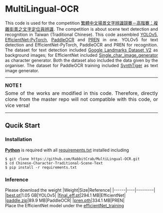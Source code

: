 # MultiLingual-OCR

<div style="text-align: justify">

This code is used for the competition [繁體中文場景文字辨識競賽－高階賽：複雜街景之文字定位與辨識](https://tbrain.trendmicro.com.tw/Competitions/Details/19). The competition is about scene text detection and recognition in Taiwan (Traditional Chinese). This code assembled [YOLOv5](https://github.com/ultralytics/yolov5), [EfficientNet-PyTorch](https://github.com/lukemelas/EfficientNet-PyTorch), [PaddleOCR](https://github.com/PaddlePaddle/PaddleOCR.git) and [PREN](https://github.com/RuijieJ/pren.git) in one. YOLOv5 for text detection and EfficientNet-PyTorch, PaddleOCR and PREN for recognition. The dataset for text detection included [Google Landmarks Dataset V2](https://github.com/cvdfoundation/google-landmark) as background images; for EfficientNet included [Single_char_image_generator](https://github.com/rachellin0105/Single_char_image_generator) as character generator. Both the dataset also included the data given by the organiser. The dataset for PaddleOCR training included [SynthTiger](https://github.com/clovaai/synthtiger.git) as text image generator.

</div>

---
<div style="text-align: justify">
<font size = "3">

<b>NOTE :exclamation:</b> <br>
Some of the works are modified in this code. Therefore, directly clone from the master repo will not compatible with this code, or vice versa!
</font>
</div>

---

## Qucik Start
### Installation
[**Python**](https://www.python.org/) is required with all
[requirements.txt](https://github.com/RabbitCrab/MultiLingual-OCR/main/requirements.txt) installed including

```
$ git clone https://github.com/RabbitCrab/MultiLingual-OCR.git
$ cd Chinese-Character-Traditional-Scene-Text
$ pip install -r requirements.txt
```

### Inference
Please download the weight 
|Weight|Size|Reference|
|------|----|---------|
|[best.pt](https://drive.google.com/file/d/1itEkrhMZl-BpsShADcUnfKPo_UjVxvty/view?usp=sharing)|1.05 GB|YOLOv5|
|[final_eff.pt](https://drive.google.com/file/d/1n8zuGWBGNYVW910y-qYr4yEfHjOO7fTN/view?usp=sharing)|294.1 MB|EfficientNet|
|[paddle.zip](https://drive.google.com/file/d/1GQOiu_7izVQ4413uzMHvv5fwT2ja1Ewf/view?usp=sharing)|89.9 MB|PaddleOCR|
|[pren.pth](https://drive.google.com/file/d/1ts2eDD52ZxY930_kCUpToQw0Qsv-OTtn/view?usp=sharing)|334.1 MB|PREN|
<br>
Place the EfficientNet model under the [efficientNet_training](https://github.com/RabbitCrab/MultiLingual-OCR/tree/main/efficientNet_training)

```
